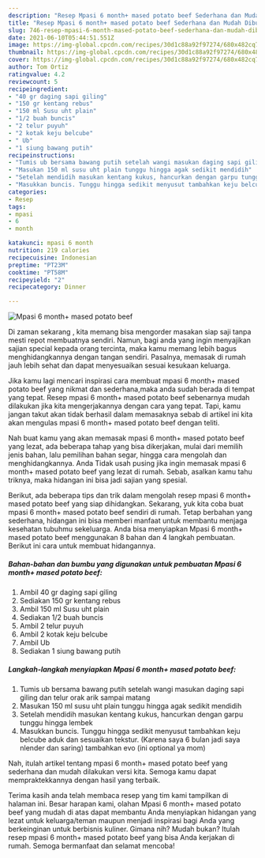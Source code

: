 ```yaml
---
description: "Resep Mpasi 6 month+ mased potato beef Sederhana dan Mudah Dibuat"
title: "Resep Mpasi 6 month+ mased potato beef Sederhana dan Mudah Dibuat"
slug: 746-resep-mpasi-6-month-mased-potato-beef-sederhana-dan-mudah-dibuat
date: 2021-06-10T05:44:51.551Z
image: https://img-global.cpcdn.com/recipes/30d1c88a92f97274/680x482cq70/mpasi-6-month-mased-potato-beef-foto-resep-utama.jpg
thumbnail: https://img-global.cpcdn.com/recipes/30d1c88a92f97274/680x482cq70/mpasi-6-month-mased-potato-beef-foto-resep-utama.jpg
cover: https://img-global.cpcdn.com/recipes/30d1c88a92f97274/680x482cq70/mpasi-6-month-mased-potato-beef-foto-resep-utama.jpg
author: Tom Ortiz
ratingvalue: 4.2
reviewcount: 5
recipeingredient:
- "40 gr daging sapi giling"
- "150 gr kentang rebus"
- "150 ml Susu uht plain"
- "1/2 buah buncis"
- "2 telur puyuh"
- "2 kotak keju belcube"
- " Ub"
- "1 siung bawang putih"
recipeinstructions:
- "Tumis ub bersama bawang putih setelah wangi masukan daging sapi giling dan telur orak arik sampai matang"
- "Masukan 150 ml susu uht plain tunggu hingga agak sedikit mendidih"
- "Setelah mendidih masukan kentang kukus, hancurkan dengan garpu tunggu hingga lembek"
- "Masukkan buncis. Tunggu hingga sedikit menyusut tambahkan keju belcube aduk dan sesuaikan tekstur. (Karena saya 6 bulan jadi saya nlender dan saring) tambahkan evo (ini optional ya mom)"
categories:
- Resep
tags:
- mpasi
- 6
- month

katakunci: mpasi 6 month 
nutrition: 219 calories
recipecuisine: Indonesian
preptime: "PT23M"
cooktime: "PT58M"
recipeyield: "2"
recipecategory: Dinner

---
```



![Mpasi 6 month+ mased potato beef](https://img-global.cpcdn.com/recipes/30d1c88a92f97274/680x482cq70/mpasi-6-month-mased-potato-beef-foto-resep-utama.jpg)

Di zaman  sekarang , kita memang bisa mengorder masakan siap saji tanpa mesti repot membuatnya sendiri. Namun, bagi anda yang ingin menyajikan sajian special kepada orang tercinta, maka kamu memang lebih bagus menghidangkannya dengan tangan sendiri. Pasalnya, memasak di rumah jauh lebih sehat dan dapat menyesuaikan sesuai kesukaan keluarga.

Jika kamu lagi mencari inspirasi cara membuat mpasi 6 month+ mased potato beef yang nikmat dan sederhana,maka anda sudah berada di tempat yang tepat. Resep mpasi 6 month+ mased potato beef  sebenarnya mudah dilakukan jika kita mengerjakannya dengan cara yang tepat. Tapi, kamu jangan takut akan tidak berhasil dalam memasaknya 
sebab di artikel ini kita akan mengulas mpasi 6 month+ mased potato beef dengan teliti.  



Nah buat kamu yang akan memasak mpasi 6 month+ mased potato beef yang lezat, ada beberapa tahap yang bisa dikerjakan, mulai dari memilih jenis bahan, lalu pemilihan bahan segar, hingga cara mengolah dan menghidangkannya. Anda Tidak usah pusing jika ingin memasak mpasi 6 month+ mased potato beef yang lezat di rumah. Sebab, asalkan kamu  tahu triknya, maka hidangan ini bisa jadi sajian yang spesial.

Berikut, ada beberapa tips dan trik dalam mengolah resep mpasi 6 month+ mased potato beef yang siap dihidangkan. Sekarang, yuk kita coba buat mpasi 6 month+ mased potato beef sendiri di rumah. Tetap berbahan yang sederhana, hidangan ini bisa memberi manfaat untuk membantu menjaga kesehatan tubuhmu sekeluarga. Anda bisa menyiapkan Mpasi 6 month+ mased potato beef menggunakan 8 bahan dan 4 langkah pembuatan. Berikut ini cara untuk membuat hidangannya.

<!--inarticleads1-->

##### Bahan-bahan dan bumbu yang digunakan untuk pembuatan Mpasi 6 month+ mased potato beef:

1. Ambil 40 gr daging sapi giling
1. Sediakan 150 gr kentang rebus
1. Ambil 150 ml Susu uht plain
1. Sediakan 1/2 buah buncis
1. Ambil 2 telur puyuh
1. Ambil 2 kotak keju belcube
1. Ambil  Ub
1. Sediakan 1 siung bawang putih




<!--inarticleads2-->

##### Langkah-langkah menyiapkan Mpasi 6 month+ mased potato beef:

1. Tumis ub bersama bawang putih setelah wangi masukan daging sapi giling dan telur orak arik sampai matang
1. Masukan 150 ml susu uht plain tunggu hingga agak sedikit mendidih
1. Setelah mendidih masukan kentang kukus, hancurkan dengan garpu tunggu hingga lembek
1. Masukkan buncis. Tunggu hingga sedikit menyusut tambahkan keju belcube aduk dan sesuaikan tekstur. (Karena saya 6 bulan jadi saya nlender dan saring) tambahkan evo (ini optional ya mom)




Nah, itulah artikel tentang  mpasi 6 month+ mased potato beef  yang sederhana dan mudah dilakukan versi kita. Semoga kamu dapat mempraktekkannya dengan hasil yang terbaik. 

Terima kasih anda telah membaca resep yang tim kami tampilkan di halaman ini. Besar harapan kami, olahan  Mpasi 6 month+ mased potato beef yang mudah di atas dapat membantu Anda menyiapkan hidangan yang lezat untuk keluarga/teman maupun menjadi inspirasi bagi Anda yang berkeinginan untuk berbisnis kuliner. Gimana nih? Mudah bukan? Itulah resep mpasi 6 month+ mased potato beef yang bisa Anda kerjakan di rumah. Semoga bermanfaat dan selamat mencoba!


